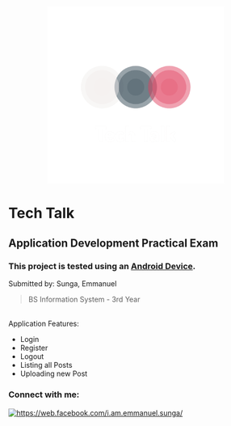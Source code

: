<p align="center">
  <img src="/images/logo_transparent.png" width="350" title="Logo">
</p>

# Tech Talk
## Application Development Practical Exam
### This project is tested using an <ins>Android Device</ins>.

Submitted by: Sunga, Emmanuel
>BS Information System - 3rd Year
</br>
Application Features: </br>
<ul>
  <li>Login</li>
  <li>Register</li> 
  <li>Logout</li> 
  <li>Listing all Posts</li> 
  <li>Uploading new Post</li> 
</ul>
<h3 align="left">Connect with me:</h3>
<p align="left">
<a href="https://web.facebook.com/i.am.emmanuel.sunga/" target="blank"><img align="center" src="https://raw.githubusercontent.com/rahuldkjain/github-profile-readme-generator/master/src/images/icons/Social/facebook.svg" alt="https://web.facebook.com/i.am.emmanuel.sunga/" height="30" width="40" /></a>
</p>
